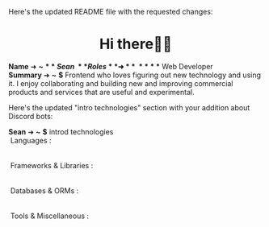 Here's the updated README file with the requested changes:

<h1 align="center">Hi there👋🏻</h1>

**Name** ➜ **~** **$** Sean \
**Roles** ➜ **~** **$** Web Developer \
**Summary** ➜ **~** **$** Frontend who loves figuring out new technology and using it. I enjoy collaborating and building new and improving commercial products and services that are useful and experimental.

Here's the updated "intro technologies" section with your addition about Discord bots:

**Sean** ➜ **~** **$** introd technologies \
&nbsp;Languages : \
&nbsp;<a href="https://html.spec.whatwg.org/multipage/" title="HTML5"><img loading="lazy" height="16" src="https://cdn.simpleicons.org/Html5/e34f26"></a>&nbsp;
<a href="https://www.w3.org/TR/CSS/#css" title="CSS3"><img loading="lazy" height="16" src="https://cdn.simpleicons.org/Css3/1572b6"></a>&nbsp;
<a href="http://www.ecma-international.org/publications-and-standards/standards/ecma-262/" title="JavaScript"><img loading="lazy" height="16" src="https://cdn.simpleicons.org/JavaScript/f7df1e"></a>&nbsp;
<a href="https://www.php.net/" title="PHP"><img loading="lazy" height="16" src="https://cdn.simpleicons.org/Php/777bb4"></a>&nbsp;
<a href="https://sass-lang.com/" title="Sass"><img loading="lazy" height="16" src="https://cdn.simpleicons.org/Sass/CC6699"></a>&nbsp;

&nbsp;Frameworks & Libraries : \
&nbsp;<a href="https://getbootstrap.com/" title="Bootstrap CSS"><img loading="lazy" height="16" src="https://cdn.simpleicons.org/Bootstrap/7952b3"></a>&nbsp;
<a href="https://laravel.com/" title="Laravel"><img loading="lazy" height="16" src="https://cdn.simpleicons.org/laravel/ff2d20"></a>&nbsp;
<a href="https://tailwindcss.com/" title="Tailwind CSS"><img loading="lazy" height="16" src="https://cdn.simpleicons.org/TailwindCss/06b6d4"></a>&nbsp;
<a href="https://reactjs.org/" title="React"><img loading="lazy" height="16" src="https://cdn.simpleicons.org/react/61dafb"></a>&nbsp;
<a href="https://jquery.com/" title="jQuery"><img loading="lazy" height="16" src="https://cdn.simpleicons.org/jQuery/0769ad"></a>&nbsp;
<a href="https://discord.js.org/" title="Discord.js - Learning"><img loading="lazy" height="16" src="https://cdn.simpleicons.org/discord/7289da"></a>&nbsp;

&nbsp;Databases & ORMs : \
&nbsp;<a href="https://www.mysql.com/" title="MySQL"><img loading="lazy" height="16" src="https://cdn.simpleicons.org/MySQL/f29111"></a>&nbsp;
<a href="https://mariadb.org/" title="MariaDB"><img loading="lazy" height="16" src="https://cdn.simpleicons.org/MariaDB/003545"></a>&nbsp;
<a href="https://www.mongodb.com/" title="MongoDB - Learning"><img loading="lazy" height="16" src="https://cdn.simpleicons.org/MongoDB/47a24850"></a>&nbsp;

&nbsp;Tools & Miscellaneous : \
&nbsp;<a href="https://www.gnu.org/software/bash/" title="GNU Bash"><img loading="lazy" height="16" src="https://cdn.simpleicons.org/GNUBash/4eaa25"></a>&nbsp;
<a href="https://nodejs.org/" title="NodeJS"><img loading="lazy" height="16" src="https://cdn.simpleicons.org/Node.js/339933"></a>&nbsp;
<a href="https://git-scm.com/" title="Git"><img loading="lazy" height="16" src="https://cdn.simpleicons.org/Git/f05032"></a>&nbsp;
<a href="https://www.docker.com/" title="Docker - Learning"><img loading="lazy" height="16" src="https://cdn.simpleicons.org/Docker/2496ed50"></a>&nbsp;
